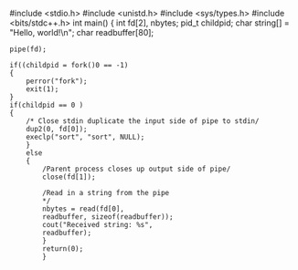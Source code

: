#include <stdio.h>
#include <unistd.h>
#include <sys/types.h>
#include <bits/stdc++.h>
int main()
{
	int fd[2], nbytes;
	pid_t childpid;
	char string[] = "Hello, world!\n";
	char readbuffer[80];

	pipe(fd);

	if((childpid = fork()0 == -1)
	{
		perror("fork");
		exit(1);
	}
	if(childpid == 0 )
	{
		/* Close stdin duplicate the input side of pipe to stdin/
		dup2(0, fd[0]);
		execlp("sort", "sort", NULL);
		}
		else
		{
			/Parent process closes up output side of pipe/
			close(fd[1]);

			/Read in a string from the pipe
			*/
			nbytes = read(fd[0],
			readbuffer, sizeof(readbuffer));
			cout("Received string: %s",
			readbuffer);
			}
			return(0);
			}			
